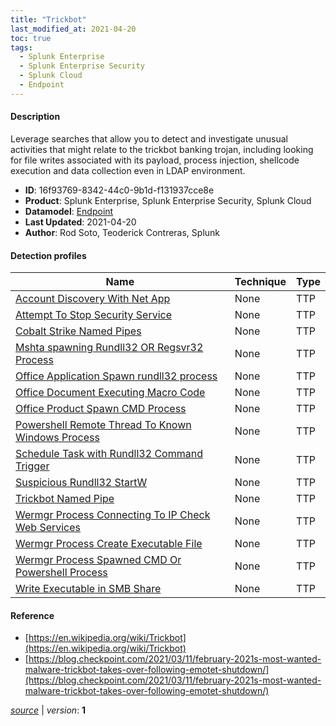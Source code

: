```yaml
---
title: "Trickbot"
last_modified_at: 2021-04-20
toc: true
tags:
  - Splunk Enterprise
  - Splunk Enterprise Security
  - Splunk Cloud
  - Endpoint
---
```


#### Description

Leverage searches that allow you to detect and investigate unusual activities that might relate to the trickbot banking trojan, including looking for file writes associated with its payload, process injection, shellcode execution and data collection even in LDAP environment.

- **ID**: 16f93769-8342-44c0-9b1d-f131937cce8e
- **Product**: Splunk Enterprise, Splunk Enterprise Security, Splunk Cloud
- **Datamodel**: [Endpoint](https://docs.splunk.com/Documentation/CIM/latest/User/Endpoint)
- **Last Updated**: 2021-04-20
- **Author**: Rod Soto, Teoderick Contreras, Splunk

#### Detection profiles

| Name        | Technique   | Type         |
| ----------- | ----------- |--------------|
| [Account Discovery With Net App](/endpoint/account_discovery_with_net_app/) | None | TTP |
| [Attempt To Stop Security Service](/endpoint/attempt_to_stop_security_service/) | None | TTP |
| [Cobalt Strike Named Pipes](/endpoint/cobalt_strike_named_pipes/) | None | TTP |
| [Mshta spawning Rundll32 OR Regsvr32 Process](/endpoint/mshta_spawning_rundll32_or_regsvr32_process/) | None | TTP |
| [Office Application Spawn rundll32 process](/endpoint/office_application_spawn_rundll32_process/) | None | TTP |
| [Office Document Executing Macro Code](/endpoint/office_document_executing_macro_code/) | None | TTP |
| [Office Product Spawn CMD Process](/endpoint/office_product_spawn_cmd_process/) | None | TTP |
| [Powershell Remote Thread To Known Windows Process](/endpoint/powershell_remote_thread_to_known_windows_process/) | None | TTP |
| [Schedule Task with Rundll32 Command Trigger](/endpoint/schedule_task_with_rundll32_command_trigger/) | None | TTP |
| [Suspicious Rundll32 StartW](/endpoint/suspicious_rundll32_startw/) | None | TTP |
| [Trickbot Named Pipe](/endpoint/trickbot_named_pipe/) | None | TTP |
| [Wermgr Process Connecting To IP Check Web Services](/endpoint/wermgr_process_connecting_to_ip_check_web_services/) | None | TTP |
| [Wermgr Process Create Executable File](/endpoint/wermgr_process_create_executable_file/) | None | TTP |
| [Wermgr Process Spawned CMD Or Powershell Process](/endpoint/wermgr_process_spawned_cmd_or_powershell_process/) | None | TTP |
| [Write Executable in SMB Share](/endpoint/write_executable_in_smb_share/) | None | TTP |

#### Reference

* [https://en.wikipedia.org/wiki/Trickbot](https://en.wikipedia.org/wiki/Trickbot)
* [https://blog.checkpoint.com/2021/03/11/february-2021s-most-wanted-malware-trickbot-takes-over-following-emotet-shutdown/](https://blog.checkpoint.com/2021/03/11/february-2021s-most-wanted-malware-trickbot-takes-over-following-emotet-shutdown/)



[*source*](https://github.com/splunk/security_content/tree/develop/stories/trickbot.yml) \| *version*: **1**